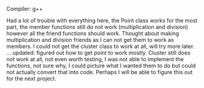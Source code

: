 Compiler: g++

Had a lot of trouble with everything here,
the Point class works for the most part, the member functions still do not work (multiplication and division)
however all the friend functions should work.
Thought about making multiplication and division friends as I can not get them to work as members.
I could not get the cluster class to work at all, will try more later.
...
updated:
figured out how to get point to work mostly.
Cluster still does not work at all, not even worth testing,
I was not able to implement the functions, not sure why, I could picture what I
wanted them to do but could not actually convert that into code.
Perhaps I will be able to figure this out for the next project.